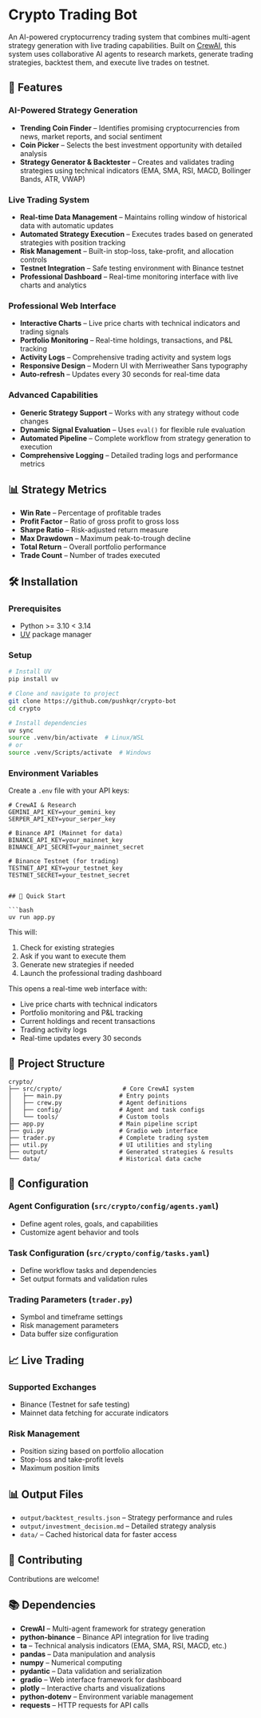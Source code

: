 # Crypto Trading Bot

An AI-powered cryptocurrency trading system that combines multi-agent strategy generation with live trading capabilities. Built on [CrewAI](https://crewai.com), this system uses collaborative AI agents to research markets, generate trading strategies, backtest them, and execute live trades on testnet.

## 🚀 Features

### **AI-Powered Strategy Generation**
- **Trending Coin Finder** – Identifies promising cryptocurrencies from news, market reports, and social sentiment
- **Coin Picker** – Selects the best investment opportunity with detailed analysis
- **Strategy Generator & Backtester** – Creates and validates trading strategies using technical indicators (EMA, SMA, RSI, MACD, Bollinger Bands, ATR, VWAP)

### **Live Trading System**
- **Real-time Data Management** – Maintains rolling window of historical data with automatic updates
- **Automated Strategy Execution** – Executes trades based on generated strategies with position tracking
- **Risk Management** – Built-in stop-loss, take-profit, and allocation controls
- **Testnet Integration** – Safe testing environment with Binance testnet
- **Professional Dashboard** – Real-time monitoring interface with live charts and analytics

### **Professional Web Interface**
- **Interactive Charts** – Live price charts with technical indicators and trading signals
- **Portfolio Monitoring** – Real-time holdings, transactions, and P&L tracking
- **Activity Logs** – Comprehensive trading activity and system logs
- **Responsive Design** – Modern UI with Merriweather Sans typography
- **Auto-refresh** – Updates every 30 seconds for real-time data

### **Advanced Capabilities**
- **Generic Strategy Support** – Works with any strategy without code changes
- **Dynamic Signal Evaluation** – Uses `eval()` for flexible rule evaluation
- **Automated Pipeline** – Complete workflow from strategy generation to execution
- **Comprehensive Logging** – Detailed trading logs and performance metrics

## 📊 Strategy Metrics

- **Win Rate** – Percentage of profitable trades
- **Profit Factor** – Ratio of gross profit to gross loss
- **Sharpe Ratio** – Risk-adjusted return measure
- **Max Drawdown** – Maximum peak-to-trough decline
- **Total Return** – Overall portfolio performance
- **Trade Count** – Number of trades executed

## 🛠️ Installation

### Prerequisites
- Python >= 3.10 < 3.14
- [UV](https://docs.astral.sh/uv/) package manager

### Setup
```bash
# Install UV
pip install uv

# Clone and navigate to project
git clone https://github.com/pushkqr/crypto-bot
cd crypto

# Install dependencies
uv sync
source .venv/bin/activate  # Linux/WSL
# or
source .venv/Scripts/activate  # Windows
```

### Environment Variables
Create a `.env` file with your API keys:

```env
# CrewAI & Research
GEMINI_API_KEY=your_gemini_key
SERPER_API_KEY=your_serper_key

# Binance API (Mainnet for data)
BINANCE_API_KEY=your_mainnet_key
BINANCE_API_SECRET=your_mainnet_secret

# Binance Testnet (for trading)
TESTNET_API_KEY=your_testnet_key
TESTNET_SECRET=your_testnet_secret


## 🚀 Quick Start

```bash
uv run app.py
```
This will:
1. Check for existing strategies
2. Ask if you want to execute them
3. Generate new strategies if needed
4. Launch the professional trading dashboard


This opens a real-time web interface with:
- Live price charts with technical indicators
- Portfolio monitoring and P&L tracking
- Current holdings and recent transactions
- Trading activity logs
- Real-time updates every 30 seconds


## 📁 Project Structure

```
crypto/
├── src/crypto/                 # Core CrewAI system
│   ├── main.py                # Entry points
│   ├── crew.py                # Agent definitions
│   ├── config/                # Agent and task configs
│   └── tools/                 # Custom tools
├── app.py                     # Main pipeline script
├── gui.py                     # Gradio web interface
├── trader.py                  # Complete trading system
├── util.py                    # UI utilities and styling
├── output/                    # Generated strategies & results
└── data/                      # Historical data cache
```

## 🔧 Configuration

### **Agent Configuration** (`src/crypto/config/agents.yaml`)
- Define agent roles, goals, and capabilities
- Customize agent behavior and tools

### **Task Configuration** (`src/crypto/config/tasks.yaml`)
- Define workflow tasks and dependencies
- Set output formats and validation rules

### **Trading Parameters** (`trader.py`)
- Symbol and timeframe settings
- Risk management parameters
- Data buffer size configuration

## 📈 Live Trading

### **Supported Exchanges**
- Binance (Testnet for safe testing)
- Mainnet data fetching for accurate indicators


### **Risk Management**
- Position sizing based on portfolio allocation
- Stop-loss and take-profit levels
- Maximum position limits

## 📊 Output Files

- `output/backtest_results.json` – Strategy performance and rules
- `output/investment_decision.md` – Detailed strategy analysis
- `data/` – Cached historical data for faster access

## 🤝 Contributing

Contributions are welcome!

## 📚 Dependencies

- **CrewAI** – Multi-agent framework for strategy generation
- **python-binance** – Binance API integration for live trading
- **ta** – Technical analysis indicators (EMA, SMA, RSI, MACD, etc.)
- **pandas** – Data manipulation and analysis
- **numpy** – Numerical computing
- **pydantic** – Data validation and serialization
- **gradio** – Web interface framework for dashboard
- **plotly** – Interactive charts and visualizations
- **python-dotenv** – Environment variable management
- **requests** – HTTP requests for API calls
